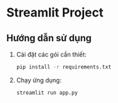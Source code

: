 # Streamlit Project

## Hướng dẫn sử dụng

1. Cài đặt các gói cần thiết:
   ```bash
   pip install -r requirements.txt
   ```
2. Chạy ứng dụng:
   ```bash
   streamlit run app.py
   ```
